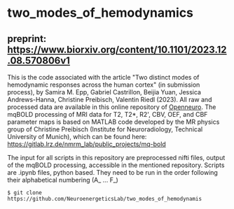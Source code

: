 # two_modes_of_hemodynamics

## preprint: https://www.biorxiv.org/content/10.1101/2023.12.08.570806v1

This is the code associated with the article "Two distinct modes of hemodynamic responses across the human cortex" (in submission process), by Samira M. Epp, Gabriel Castrillon, Beijia Yuan, Jessica Andrews-Hanna, Christine Preibisch, Valentin Riedl (2023). 
All raw and processed data are available in this online repository of [Openneuro](https://openneuro.org/datasets/ds004873).
The mqBOLD processing of MRI data for T2, T2*, R2', CBV, OEF, and CBF parameter maps is based on MATLAB code developed by the MR physics group of Christine Preibisch (Institute for Neuroradiology, Technical University of Munich), which can be found here: https://gitlab.lrz.de/nmrm_lab/public_projects/mq-bold 

The input for all scripts in this repository are preprocessed nifti files, output of the mqBOLD processing, accessible in the mentioned repository. 
Scripts are .ipynb files, python based.
They need to be run in the order following their alphabetical numbering (A_ ... F_) 





```console
$ git clone https://github.com/NeuroenergeticsLab/two_modes_of_hemodynamis
```
